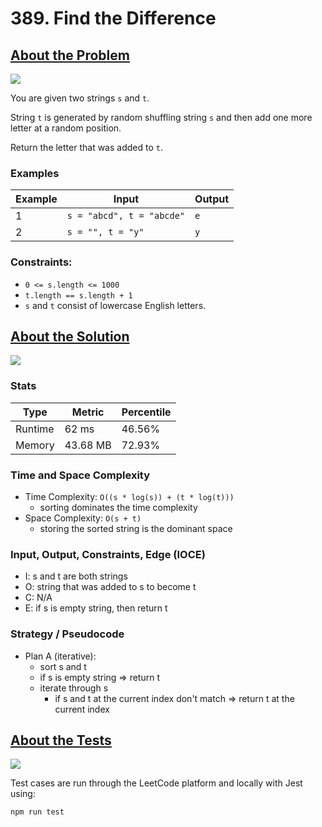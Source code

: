 # 389. Find the Difference

## <a href='https://leetcode.com/problems/find-the-difference/?envType=daily-question&envId=2023-09-25'>About the Problem</a>

<img src='https://img.shields.io/badge/LeetCode-FFA116.svg?style=for-the-badge&logo=LeetCode&logoColor=white' />

You are given two strings `s` and `t`.

String `t` is generated by random shuffling string `s` and then add one more letter at a random position.

Return the letter that was added to `t`.


### Examples

| Example| Input | Output |
| --- | --- | --- |
| 1 | `s = "abcd", t = "abcde"` | `e` |
| 2 | `s = "", t = "y"` | `y` |

### Constraints:

- `0 <= s.length <= 1000`
- `t.length == s.length + 1`
- `s` and `t` consist of lowercase English letters.

## <a href='findTheDifference.js'>About the Solution</a>

<img src='https://img.shields.io/badge/JavaScript-F7DF1E.svg?style=for-the-badge&logo=JavaScript&logoColor=black' />

### Stats
| Type | Metric | Percentile |
| --- | --- | --- |
| Runtime | 62 ms | 46.56% |
| Memory | 43.68 MB | 72.93% |

### Time and Space Complexity
  - Time Complexity: `O((s * log(s)) + (t * log(t)))`
    - sorting dominates the time complexity
  - Space Complexity: `O(s + t)`
    - storing the sorted string is the dominant space

### Input, Output, Constraints, Edge (IOCE)

  - I: s and t are both strings
  - O: string that was added to s to become t
  - C: N/A
  - E: if s is empty string, then return t

### Strategy / Pseudocode
- Plan A (iterative):
  - sort s and t
  - if s is empty string => return t
  - iterate through s
    - if s and t at the current index don't match => return t at the current index

## <a href='./findTheDifference.test.js'>About the Tests</a>

<img src='https://img.shields.io/badge/Jest-C21325.svg?style=for-the-badge&logo=Jest&logoColor=white' />

Test cases are run through the LeetCode platform and locally with Jest using:
```
npm run test
```